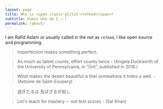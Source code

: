 ```yaml
---
layout: page
title: Who is <span class='glitch'>refeed</span>?
subtitle: Guess who am I ;-)
permalink: /about/
---
```


I am Rafid Aslam or usually called in the net as `refeed`, I like open source
and programming.

> Imperfection makes something perfect.

> As much as talent counts, effort counts twice
\- (Angela Duckworth of the University of Pennsylvania, in “Grit”, published in 2016.)

> What makes the desert beautiful is that somewhere it hides a well.
\- (Antoine de Saint-Exupery)

> 過ぎたるは 及ばざるが如し

> Let's teach for mastery -- not test scores
\- (Sal Khan)
